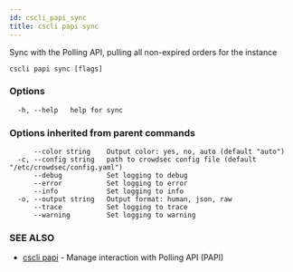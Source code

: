 ```yaml
---
id: cscli_papi_sync
title: cscli papi sync
---
```

Sync with the Polling API, pulling all non-expired orders for the instance

```
cscli papi sync [flags]
```

### Options

```
  -h, --help   help for sync
```

### Options inherited from parent commands

```
      --color string    Output color: yes, no, auto (default "auto")
  -c, --config string   path to crowdsec config file (default "/etc/crowdsec/config.yaml")
      --debug           Set logging to debug
      --error           Set logging to error
      --info            Set logging to info
  -o, --output string   Output format: human, json, raw
      --trace           Set logging to trace
      --warning         Set logging to warning
```

### SEE ALSO

* [cscli papi](/cscli/cscli_papi.md)	 - Manage interaction with Polling API (PAPI)

